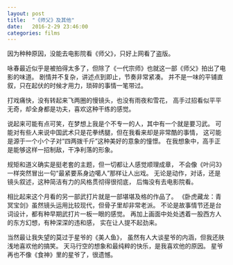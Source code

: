 ```yaml
---
layout: post
title:  "《师父》及其他"
date:   2016-2-29 23:46:00
categories: films
---
```


因为种种原因，没能去电影院看《师父》，只好上网看了盗版。

咏春最近似乎是被拍得太多了，但除了《一代宗师》也就这一部《师父》拍出了电影的味道。
剧情并不复杂，讲述点到即止，节奏非常紧凑。
并不是一味的平铺直叙，只在起伏的时候才用力，琐碎的事情一笔带过。

打戏痛快，没有转起来飞两圈的慢镜头，也没有雨夜和雪花，
高手过招看似平平无奇，却全身都是功夫，喜欢这种干练的感觉。

说起来可能有点可笑，在梦想上我是个不专一的人，其中有一个就是要习武。
可能对有些人来说中国武术只是花拳绣腿，但在我看来却是非常酷的事情，
这可能是源于一个小个子对“四两拨千斤”这种美好的意象的憧憬。
在我想象中，高手正是能够这样一招制敌，干净利落的形象。

规矩和道义确实是挺老套的主题，但一切都让人感觉顺理成章，
不会像《叶问3》一样突然冒出一句“最紧要系身边噶人”那样让人出戏。
无论是动作，对话，还是镜头叙述，这种简洁有力的风格贯彻得很彻底，
后悔没有去电影院看。

相比起来这个月看的另一部武打片就是一部堪堪及格的作品了。
《卧虎藏龙：青冥宝剑》虽然镜头运用比较现代，但骨子里却非常老派。
不论是故事情节还是台词设计，都有种早期武打片一板一眼的感觉。
再加上画面中处处透着一股西方人的东方幻想，有种深深的违和感，
实在让人提不起劲来。

当然最让我失望的莫过于星爷的《美人鱼》，
虽然有人大谈星爷的内涵，但我还肤浅地喜欢他的搞笑。
天马行空的想象和最纯粹的快乐，是我喜欢他的原因。
星爷再也不像《食神》里的星爷了，很遗憾。
